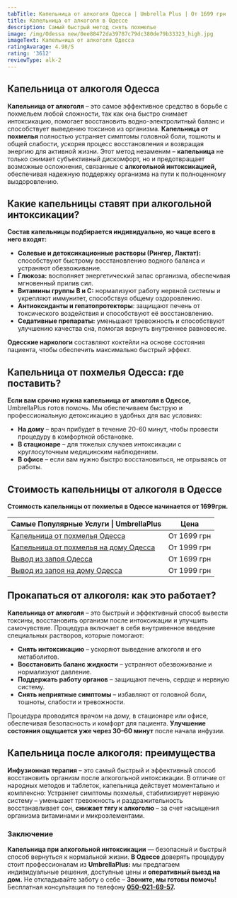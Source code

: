```yaml
---
tabTitle: Капельница от алкоголя Одесса | Umbrella Plus | От 1699 грн
title: Капельница от алкоголя в Одессе
description: Самый быстрый метод снять похмелье
image: /img/Odessa new/0ee88472da39787c79dc380de79b33323_high.jpg
imageText: Капельница от алкоголя Одесса
ratingAvarage: 4.98/5
rating: '3612'
reviewType: alk-2
---
```


## Капельница от алкоголя Одесса

**Капельница от алкоголя** – это самое эффективное средство в борьбе с похмельем любой сложности, так как она быстро снимает интоксикацию, помогает восстановить водно-электролитный баланс и способствует выведению токсинов из организма. **Капельница от похмелья** полностью устраняет симптомы головной боли, тошноты и общей слабости, ускоряя процесс восстановления и возвращая энергию для активной жизни. Этот метод незаменим – **капельница** не только снимает субъективный дискомфорт, но и предотвращает возможные осложнения, связанные с **алкогольной интоксикацией,** обеспечивая надежную поддержку организма на пути к полноценному выздоровлению.

## Какие капельницы ставят при алкогольной интоксикации?  

**Состав капельницы подбирается индивидуально, но чаще всего в него входят:**

* **Солевые и детоксикационные растворы (Рингер, Лактат):** способствуют быстрому восстановлению водного баланса и устраняют обезвоживание.
* **Глюкоза:** восполняет энергетический запас организма, обеспечивая мгновенный прилив сил.
* **Витамины группы B и C:** нормализуют работу нервной системы и укрепляют иммунитет, способствуя общему оздоровлению.
* **Антиоксиданты и гепатопротекторы**: защищают печень от токсического воздействия и способствуют её восстановлению.
* **Седативные препараты:** уменьшают тревожность и способствуют улучшению качества сна, помогая вернуть внутреннее равновесие.

**Одесские наркологи** составляют коктейли на основе состояния пациента, чтобы обеспечить максимально быстрый эффект.

## Капельница от похмелья Одесса: где поставить?

**Если вам срочно нужна капельница от алкоголя в Одессе,** UmbrellaPlus готов помочь. Мы обеспечиваем быструю и профессиональную детоксикацию в удобных для вас условиях:

* **На дому** – врач прибудет в течение 20-60 минут, чтобы провести процедуру в комфортной обстановке.
* **В стационаре** – для тяжелых случаев интоксикации с круглосуточным медицинским наблюдением.
* **В офисе** – если вам нужно быстро восстановиться, не отрываясь от работы.

## Стоимость капельницы от алкоголя в Одессе

**Стоимость капельницы от похмелья в Одессе начинается от 1699грн.**

| Самые Популярные Услуги \| UmbrellaPlus                                                                    | Цена        |
| ---------------------------------------------------------------------------------------------------------- | ----------- |
| [Капельница от похмелья Одесса](https://umbrella-plus.com.ua/kapelnica-ot-alkogolia-od/)                   | От 1699 грн |
| [Капельница от похмелья на дому Одесса](https://umbrella-plus.com.ua/kapelnica-ot-alkogolizma-na-domy-od/) | От 1999 грн |
| [Вывод из запоя Одесса](https://umbrella-plus.com.ua/vivod-iz-zapoia-od/)                                  | От 1699 грн |
| [Вывод из запоя на дому Одесса](https://umbrella-plus.com.ua/vivod-iz-zapoia-na-domy-od/)                  | От 1999 грн |

## Прокапаться от алкоголя: как это работает?  

**Капельница от алкоголя** – это быстрый и эффективный способ вывести токсины, восстановить организм после интоксикации и улучшить самочувствие. Процедура включает в себя внутривенное введение специальных растворов, которые помогают:

* **Снять интоксикацию** – ускоряют выведение алкоголя и его метаболитов.
* **Восстановить баланс жидкости** – устраняют обезвоживание и нормализуют давление.
* **Поддержать работу органов** – защищают печень, сердце и нервную систему.
* **Снять неприятные симптомы** – избавляют от головной боли, тошноты, слабости и тревожности.

Процедура проводится врачом на дому, в стационаре или офисе, обеспечивая безопасность и комфорт для пациента. **Улучшение состояния ощущается уже через 30–60 минут** после начала инфузии.

## Капельница после алкоголя: преимущества  

**Инфузионная терапия** – это самый быстрый и эффективный способ восстановить организм после алкогольной интоксикации. В отличие от народных методов и таблеток, капельница действует моментально и комплексно: Устраняет симптомы похмелья, стабилизирует нервную систему – уменьшает тревожность и раздражительность восстанавливает сон, **снижает тягу к алкоголю** – за счет насыщения организма витаминами и микроэлементами.

### Заключение  

**Капельница при алкогольной интоксикации** — безопасный и быстрый способ вернуться к нормальной жизни. **В Одессе** доверять процедуру стоит профессионалам из **UmbrellaPlus:** мы предлагаем индивидуальные решения, доступные цены и **оперативный выезд на дом.** Не откладывайте заботу о себе – **Звоните, мы готовы помочь!**
Бесплатная консультация по телефону **[050-021-69-57](tel:0500216957).**
